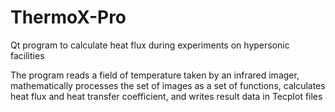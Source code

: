 # ThermoX-Pro
Qt program to calculate heat flux during experiments on hypersonic facilities

The program reads a field of temperature taken by an infrared imager, mathematically processes the set of images as a set of functions, calculates heat flux and heat transfer coefficient, and writes result data in Tecplot files
